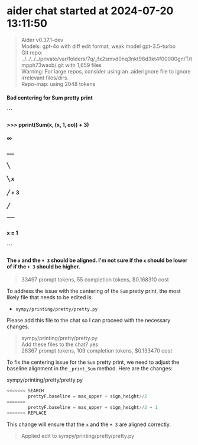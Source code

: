 
# aider chat started at 2024-07-20 13:11:50

> Aider v0.37.1-dev  
> Models: gpt-4o with diff edit format, weak model gpt-3.5-turbo  
> Git repo: ../../../../private/var/folders/7q/_fx2smvd0hq3nkt98d3kt4f00000gn/T/tmpph73waxb/.git with 1,659 files  
> Warning: For large repos, consider using an .aiderignore file to ignore irrelevant files/dirs.  
> Repo-map: using 2048 tokens  

#### Bad centering for Sum pretty print  
#### ```  
#### >>> pprint(Sum(x, (x, 1, oo)) + 3)  
####   ∞  
####  ___  
####  ╲  
####   ╲   x  
####   ╱     + 3  
####  ╱  
####  ‾‾‾  
#### x = 1  
#### ```  
####   
#### The `x` and the `+ 3` should be aligned. I'm not sure if the `x` should be lower of if the `+ 3` should be higher.  
> 33497 prompt tokens, 55 completion tokens, $0.168310 cost  

To address the issue with the centering of the `Sum` pretty print, the most likely file that needs to be edited is:

- `sympy/printing/pretty/pretty.py`

Please add this file to the chat so I can proceed with the necessary changes.

> sympy/printing/pretty/pretty.py  
> Add these files to the chat? yes  
> 26367 prompt tokens, 109 completion tokens, $0.133470 cost  

To fix the centering issue for the `Sum` pretty print, we need to adjust the baseline alignment in the `_print_Sum` method. Here are the changes:

sympy/printing/pretty/pretty.py
```python
<<<<<<< SEARCH
        prettyF.baseline = max_upper + sign_height//2
=======
        prettyF.baseline = max_upper + sign_height//2 + 1
>>>>>>> REPLACE
```

This change will ensure that the `x` and the `+ 3` are aligned correctly.

> Applied edit to sympy/printing/pretty/pretty.py  
